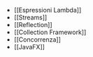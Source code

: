 - [[Espressioni Lambda]]
- [[Streams]]
- [[Reflection]]
- [[Collection Framework]]
- [[Concorrenza]]
- [[JavaFX]]